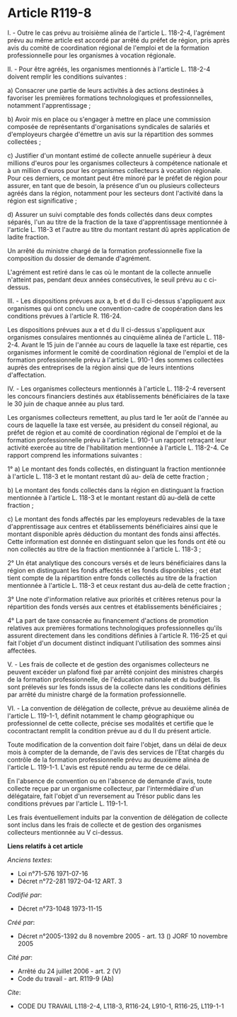 # Article R119-8

I. - Outre le cas prévu au troisième alinéa de l'article L. 118-2-4, l'agrément prévu au même article est accordé par arrêté
du préfet de région, pris après avis du comité de coordination régional de l'emploi et de la formation professionnelle pour
les organismes à vocation régionale.

II. - Pour être agréés, les organismes mentionnés à l'article L. 118-2-4 doivent remplir les conditions suivantes :

a) Consacrer une partie de leurs activités à des actions destinées à favoriser les premières formations technologiques et
professionnelles, notamment l'apprentissage ;

b) Avoir mis en place ou s'engager à mettre en place une commission composée de représentants d'organisations syndicales de
salariés et d'employeurs chargée d'émettre un avis sur la répartition des sommes collectées ;

c) Justifier d'un montant estimé de collecte annuelle supérieur à deux millions d'euros pour les organismes collecteurs à
compétence nationale et à un million d'euros pour les organismes collecteurs à vocation régionale. Pour ces derniers, ce
montant peut être minoré par le préfet de région pour assurer, en tant que de besoin, la présence d'un ou plusieurs
collecteurs agréés dans la région, notamment pour les secteurs dont l'activité dans la région est significative ;

d) Assurer un suivi comptable des fonds collectés dans deux comptes séparés, l'un au titre de la fraction de la taxe
d'apprentissage mentionnée à l'article L. 118-3 et l'autre au titre du montant restant dû après application de ladite
fraction.

Un arrêté du ministre chargé de la formation professionnelle fixe la composition du dossier de demande d'agrément.

L'agrément est retiré dans le cas où le montant de la collecte annuelle n'atteint pas, pendant deux années consécutives, le
seuil prévu au c ci-dessus.

III. - Les dispositions prévues aux a, b et d du II ci-dessus s'appliquent aux organismes qui ont conclu une convention-cadre
de coopération dans les conditions prévues à l'article R. 116-24.

Les dispositions prévues aux a et d du II ci-dessus s'appliquent aux organismes consulaires mentionnés au cinquième alinéa de
l'article L. 118-2-4. Avant le 15 juin de l'année au cours de laquelle la taxe est répartie, ces organismes informent le
comité de coordination régional de l'emploi et de la formation professionnelle prévu à l'article L. 910-1 des sommes
collectées auprès des entreprises de la région ainsi que de leurs intentions d'affectation.

IV. - Les organismes collecteurs mentionnés à l'article L. 118-2-4 reversent les concours financiers destinés aux
établissements bénéficiaires de la taxe le 30 juin de chaque année au plus tard.

Les organismes collecteurs remettent, au plus tard le 1er août de l'année au cours de laquelle la taxe est versée, au
président du conseil régional, au préfet de région et au comité de coordination régional de l'emploi et de la formation
professionnelle prévu à l'article L. 910-1 un rapport retraçant leur activité exercée au titre de l'habilitation mentionnée à
l'article L. 118-2-4. Ce rapport comprend les informations suivantes :

1° a) Le montant des fonds collectés, en distinguant la fraction mentionnée à l'article L. 118-3 et le montant restant dû au-
delà de cette fraction ;

b) Le montant des fonds collectés dans la région en distinguant la fraction mentionnée à l'article L. 118-3 et le montant
restant dû au-delà de cette fraction ;

c) Le montant des fonds affectés par les employeurs redevables de la taxe d'apprentissage aux centres et établissements
bénéficiaires ainsi que le montant disponible après déduction du montant des fonds ainsi affectés. Cette information est
donnée en distinguant selon que les fonds ont été ou non collectés au titre de la fraction mentionnée à l'article L. 118-3 ;

2° Un état analytique des concours versés et de leurs bénéficiaires dans la région en distinguant les fonds affectés et les
fonds disponibles ; cet état tient compte de la répartition entre fonds collectés au titre de la fraction mentionnée à
l'article L. 118-3 et ceux restant dus au-delà de cette fraction ;

3° Une note d'information relative aux priorités et critères retenus pour la répartition des fonds versés aux centres et
établissements bénéficiaires ;

4° La part de taxe consacrée au financement d'actions de promotion relatives aux premières formations technologiques
professionnelles qu'ils assurent directement dans les conditions définies à l'article R. 116-25 et qui fait l'objet d'un
document distinct indiquant l'utilisation des sommes ainsi affectées.

V. - Les frais de collecte et de gestion des organismes collecteurs ne peuvent excéder un plafond fixé par arrêté conjoint
des ministres chargés de la formation professionnelle, de l'éducation nationale et du budget. Ils sont prélevés sur les fonds
issus de la collecte dans les conditions définies par arrêté du ministre chargé de la formation professionnelle.

VI. - La convention de délégation de collecte, prévue au deuxième alinéa de l'article L. 119-1-1, définit notamment le champ
géographique ou professionnel de cette collecte, précise ses modalités et certifie que le cocontractant remplit la condition
prévue au d du II du présent article.

Toute modification de la convention doit faire l'objet, dans un délai de deux mois à compter de la demande, de l'avis des
services de l'Etat chargés du contrôle de la formation professionnelle prévu au deuxième alinéa de l'article L. 119-1-1.
L'avis est réputé rendu au terme de ce délai.

En l'absence de convention ou en l'absence de demande d'avis, toute collecte reçue par un organisme collecteur, par
l'intermédiaire d'un délégataire, fait l'objet d'un reversement au Trésor public dans les conditions prévues par l'article L.
119-1-1.

Les frais éventuellement induits par la convention de délégation de collecte sont inclus dans les frais de collecte et de
gestion des organismes collecteurs mentionnée au V ci-dessus.

**Liens relatifs à cet article**

_Anciens textes_:

  - Loi n°71-576 1971-07-16
  - Décret n°72-281 1972-04-12 ART. 3

_Codifié par_:

  - Décret n°73-1048 1973-11-15

_Créé par_:

  - Décret n°2005-1392 du 8 novembre 2005 - art. 13 () JORF 10 novembre 2005

_Cité par_:

  - Arrêté du 24 juillet 2006 - art. 2 (V)
  - Code du travail - art. R119-9 (Ab)

_Cite_:

  - CODE DU TRAVAIL L118-2-4, L118-3, R116-24, L910-1, R116-25, L119-1-1
